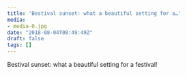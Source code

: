 ```yaml
---
title: 'Bestival sunset: what a beautiful setting for a…'
media:
- media-0.jpg
date: "2018-08-04T08:49:49Z"
draft: false
tags: []
---
```

Bestival sunset: what a beautiful setting for a festival\!
